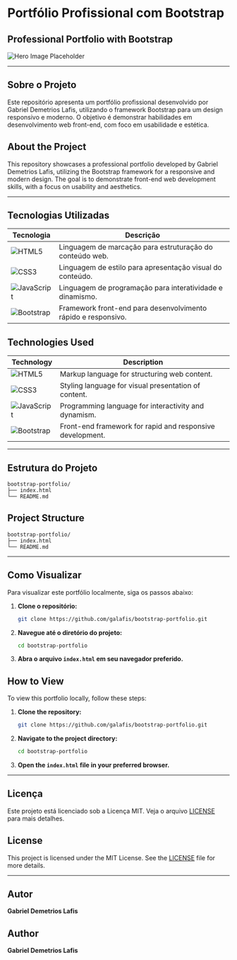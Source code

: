 # Portfólio Profissional com Bootstrap

## Professional Portfolio with Bootstrap

![Hero Image Placeholder](https://via.placeholder.com/1200x400/007bff/ffffff?text=Portfólio+Profissional+com+Bootstrap)

--- 

## Sobre o Projeto

Este repositório apresenta um portfólio profissional desenvolvido por Gabriel Demetrios Lafis, utilizando o framework Bootstrap para um design responsivo e moderno. O objetivo é demonstrar habilidades em desenvolvimento web front-end, com foco em usabilidade e estética.

## About the Project

This repository showcases a professional portfolio developed by Gabriel Demetrios Lafis, utilizing the Bootstrap framework for a responsive and modern design. The goal is to demonstrate front-end web development skills, with a focus on usability and aesthetics.

--- 

## Tecnologias Utilizadas

| Tecnologia | Descrição |
|---|---|
| ![HTML5](https://img.shields.io/badge/HTML5-E34F26?style=for-the-badge&logo=html5&logoColor=white) | Linguagem de marcação para estruturação do conteúdo web. |
| ![CSS3](https://img.shields.io/badge/CSS3-1572B6?style=for-the-badge&logo=css3&logoColor=white) | Linguagem de estilo para apresentação visual do conteúdo. |
| ![JavaScript](https://img.shields.io/badge/JavaScript-F7DF1E?style=for-the-badge&logo=javascript&logoColor=black) | Linguagem de programação para interatividade e dinamismo. |
| ![Bootstrap](https://img.shields.io/badge/Bootstrap-563D7C?style=for-the-badge&logo=bootstrap&logoColor=white) | Framework front-end para desenvolvimento rápido e responsivo. |

## Technologies Used

| Technology | Description |
|---|---|
| ![HTML5](https://img.shields.io/badge/HTML5-E34F26?style=for-the-badge&logo=html5&logoColor=white) | Markup language for structuring web content. |
| ![CSS3](https://img.shields.io/badge/CSS3-1572B6?style=for-the-badge&logo=css3&logoColor=white) | Styling language for visual presentation of content. |
| ![JavaScript](https://img.shields.io/badge/JavaScript-F7DF1E?style=for-the-badge&logo=javascript&logoColor=black) | Programming language for interactivity and dynamism. |
| ![Bootstrap](https://img.shields.io/badge/Bootstrap-563D7C?style=for-the-badge&logo=bootstrap&logoColor=white) | Front-end framework for rapid and responsive development. |

--- 

## Estrutura do Projeto

```
bootstrap-portfolio/
├── index.html
└── README.md
```

## Project Structure

```
bootstrap-portfolio/
├── index.html
└── README.md
```

--- 

## Como Visualizar

Para visualizar este portfólio localmente, siga os passos abaixo:

1.  **Clone o repositório:**
    ```bash
    git clone https://github.com/galafis/bootstrap-portfolio.git
    ```
2.  **Navegue até o diretório do projeto:**
    ```bash
    cd bootstrap-portfolio
    ```
3.  **Abra o arquivo `index.html` em seu navegador preferido.**

## How to View

To view this portfolio locally, follow these steps:

1.  **Clone the repository:**
    ```bash
    git clone https://github.com/galafis/bootstrap-portfolio.git
    ```
2.  **Navigate to the project directory:**
    ```bash
    cd bootstrap-portfolio
    ```
3.  **Open the `index.html` file in your preferred browser.**

--- 

## Licença

Este projeto está licenciado sob a Licença MIT. Veja o arquivo [LICENSE](LICENSE) para mais detalhes.

## License

This project is licensed under the MIT License. See the [LICENSE](LICENSE) file for more details.

--- 

## Autor

**Gabriel Demetrios Lafis**

## Author

**Gabriel Demetrios Lafis**

